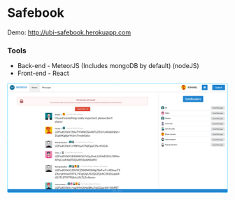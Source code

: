 # Safebook

Demo: http://ubi-safebook.herokuapp.com

### Tools

  - Back-end - MeteorJS (Includes mongoDB by default) (nodeJS)
  - Front-end - React

<p align="center"><img src ="/img.png" /></p>
